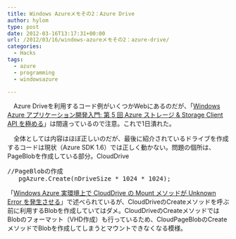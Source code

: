 ```yaml
---
title: Windows Azureメモその2：Azure Drive
author: hylom
type: post
date: 2012-03-16T13:17:31+00:00
url: /2012/03/16/windows-azureメモその2：azure-drive/
categories:
  - Hacks
tags:
  - azure
  - programming
  - windowsazure

---
```

　Azure Driveを利用するコード例がいくつかWebにあるのだが、「[Windows Azure アプリケーション開発入門: 第 5 回 Azure ストレージ &#038; Storage Client API を極める][1]」は間違っているので注意。これで1日潰れた。

　全体としては内容はほぼ正しいのだが、最後に紹介されているドライブを作成するコードは現状（Azure SDK 1.6）では正しく動かない。問題の個所は、PageBlobを作成している部分。CloudDrive

<pre>//PageBlobの作成
   pgAzure.Create(nDriveSize * 1024 * 1024);
</pre>

「[Windows Azure 実環境上で CloudDrive の Mount メソッドが Unknown Error を発生させる][2]」で述べられているが、CloudDriveのCreateメソッドを呼ぶ前に利用するBlobを作成していてはダメ。CloudDriveのCreateメソッドではBlobのフォーマット（VHD作成）も行っているため、CloudPageBlobのCreateメソッドでBlobを作成してしまうとマウントできなくなる模様。

 [1]: http://code.msdn.microsoft.com/windowsazure/5-Azure-Storage-Client-API-5710f880
 [2]: http://social.msdn.microsoft.com/Forums/ja-JP/windowsazureja/thread/050a9876-00b2-4df1-9027-3fa56ebfcdb5/